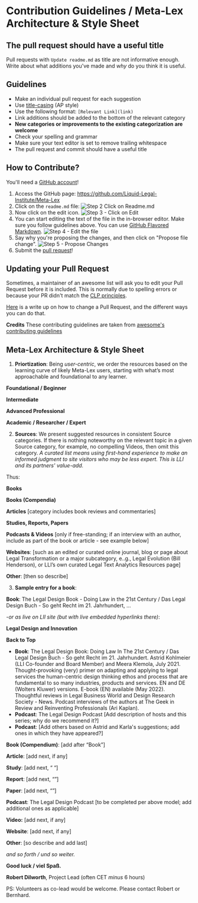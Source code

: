 # Contribution Guidelines / Meta-Lex Architecture & Style Sheet

## The pull request should have a useful title 
Pull requests with `Update readme.md` as title are not informative enough. 
Write about what additions you've made and *why* do you think it is useful. 

## Guidelines
- Make an individual pull request for each suggestion
- Use [title-casing](http://titlecapitalization.com) (AP style)
- Use the following format: `[Relevant Link](link)`
- Link additions should be added to the bottom of the relevant category
- **New categories or improvements to the existing categorization are welcome**
- Check your spelling and grammar
- Make sure your text editor is set to remove trailing whitespace
- The pull request and commit should have a useful title

## How to Contribute?
You'll need a [GitHub account](https://github.com/join)!

1. Access the GitHub page: https://github.com/Liquid-Legal-Institute/Meta-Lex
2. Click on the `readme.md` file: ![Step 2 Click on Readme.md](https://github.com/Liquid-Legal-Institute/Legal-Text-Analytics/blob/main/images/tutorial_contribute_1.png)
3. Now click on the edit icon. ![Step 3 - Click on Edit](https://github.com/Liquid-Legal-Institute/Legal-Text-Analytics/blob/main/images/tutorial_contribute_2.png)
4. You can start editing the text of the file in the in-browser editor. Make sure you follow guidelines above. You can use [GitHub Flavored Markdown](https://help.github.com/articles/github-flavored-markdown/). ![Step 4 - Edit the file](https://github.com/Liquid-Legal-Institute/Legal-Text-Analytics/blob/main/images/tutorial_contribute_3.png)
5. Say why you're proposing the changes, and then click on "Propose file change". ![Step 5 - Propose Changes](https://github.com/Liquid-Legal-Institute/Legal-Text-Analytics/blob/main/images/tutorial_contribute_4.png)
6. Submit the [pull request](https://help.github.com/articles/using-pull-requests/)!

## Updating your Pull Request

Sometimes, a maintainer of an awesome list will ask you to edit your Pull Request before it is included. This is normally due to spelling errors or because your PR didn't match the [CLP principles](https://github.com/Liquid-Legal-Institute/Common-Legal-Platform).

[Here](https://github.com/RichardLitt/knowledge/blob/master/github/amending-a-commit-guide.md) is a write up on how to change a Pull Request, and the different ways you can do that.

**Credits**
These contributing guidelines are taken from [awesome's contributing guidelines](https://github.com/sindresorhus/awesome/blob/master/contributing.md)

## Meta-Lex Architecture & Style Sheet

1. **Priortization**: Being _user-centric_, we order the resources based on the learning curve of likely Meta-Lex users, starting with what’s most approachable and foundational to any learner. 

**Foundational / Beginner**

**Intermediate** 

**Advanced Professional**

**Academic / Researcher / Expert**

2. **Sources**: We present suggested resources in consistent Source categories. If there is nothing noteworthy on the relevant topic in a given Source category, for example, no compelling Videos, then omit this category.  _A curated list means using first-hand experience to make an informed judgment to site visitors who may be less expert. This is LLI and its partners' value-add._

Thus: 

**Books**

**Books (Compendia)**

**Articles** [category includes book reviews and commentaries]

**Studies, Reports, Papers**

**Podcasts & Videos** [only if free-standing; if an interview with an author, include as part of the book or article - see example below] 

**Websites**: [such as an edited or curated online journal, blog or page about Legal Transformation or a major subcategory, e..g., Legal Evolution (Bill Henderson), or LLI’s own curated Legal Text Analytics Resources page]

**Other**: [then so describe]

3. **Sample entry for a book**:

**Book**: The Legal Design Book - Doing Law in the 21st Century / Das Legal Design Buch - So geht Recht im 21. Jahrhundert, …

-_or as live on LII site (but with live embedded hyperlinks there)_:

**Legal Design and Innovation**

**Back to Top**
* **Book**: The Legal Design Book: Doing Law In The 21st Century / Das Legal Design Buch - So geht Recht im 21. Jahrhundert. Astrid Kohlmeier (LLI Co-founder and Board Member) and Meera Klemola, July 2021. Thought-provoking (very) primer on adapting and applying to legal services the human-centric design thinking ethos and process that are fundamental to so many industries, products and services. EN and DE (Wolters Kluwer) versions. E-book (EN) available (May 2022). Thoughtful reviews in Legal Business World and Design Research Society - News. Podcast interviews of the authors at The Geek in Review and Reinventing Professionals (Ari Kaplan).
* **Podcast**: The Legal Design Podcast [Add description of hosts and this series; why do we recommend it?]
* **Podcast**: [Add others based on Astrid and Karla's suggestions; add ones in which they have appeared?]


**Book (Compendium)**: [add after “Book”]

**Article**: [add next, if any]

**Study**: [add next, “ “]

**Report**: [add next, “”]

**Paper**: [add next, “”]

**Podcast**: The Legal Design Podcast [to be completed per above model; add additional ones as applicable]

**Video:** [add next, if any]

**Website**: [add next, if any]

**Other**: [so describe and add last]

_and so forth / und so weiter._

**Good luck / viel Spaß.**

**Robert Dilworth**, Project Lead (often CET _minus_ 6 hours)

PS: Volunteers as co-lead would be welcome. Please contact Robert or Bernhard.
